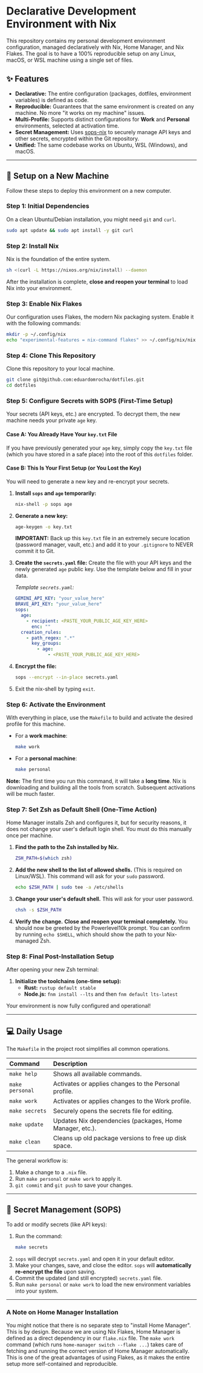 # Declarative Development Environment with Nix

This repository contains my personal development environment configuration, managed declaratively with Nix, Home Manager, and Nix Flakes. The goal is to have a 100% reproducible setup on any Linux, macOS, or WSL machine using a single set of files.

## ✨ Features

* **Declarative:** The entire configuration (packages, dotfiles, environment variables) is defined as code.
* **Reproducible:** Guarantees that the same environment is created on any machine. No more "it works on my machine" issues.
* **Multi-Profile:** Supports distinct configurations for **Work** and **Personal** environments, selected at activation time.
* **Secret Management:** Uses [sops-nix](https://github.com/Mic92/sops-nix) to securely manage API keys and other secrets, encrypted within the Git repository.
* **Unified:** The same codebase works on Ubuntu, WSL (Windows), and macOS.

---

## 🚀 Setup on a New Machine

Follow these steps to deploy this environment on a new computer.

### Step 1: Initial Dependencies

On a clean Ubuntu/Debian installation, you might need `git` and `curl`.

```bash
sudo apt update && sudo apt install -y git curl
```

### Step 2: Install Nix

Nix is the foundation of the entire system.

```bash
sh <(curl -L https://nixos.org/nix/install) --daemon
```
After the installation is complete, **close and reopen your terminal** to load Nix into your environment.

### Step 3: Enable Nix Flakes

Our configuration uses Flakes, the modern Nix packaging system. Enable it with the following commands:

```bash
mkdir -p ~/.config/nix
echo "experimental-features = nix-command flakes" >> ~/.config/nix/nix.conf
```

### Step 4: Clone This Repository

Clone this repository to your local machine.

```bash
git clone git@github.com:eduardomrocha/dotfiles.git
cd dotfiles
```

### Step 5: Configure Secrets with SOPS (First-Time Setup)

Your secrets (API keys, etc.) are encrypted. To decrypt them, the new machine needs your private `age` key.

#### Case A: You Already Have Your `key.txt` File

If you have previously generated your `age` key, simply copy the `key.txt` file (which you have stored in a safe place) into the root of this `dotfiles` folder.

#### Case B: This Is Your First Setup (or You Lost the Key)

You will need to generate a new key and re-encrypt your secrets.

1.  **Install `sops` and `age` temporarily:**
    ```bash
    nix-shell -p sops age
    ```

2.  **Generate a new key:**
    ```bash
    age-keygen -o key.txt
    ```
    **IMPORTANT:** Back up this `key.txt` file in an extremely secure location (password manager, vault, etc.) and add it to your `.gitignore` to NEVER commit it to Git.

3.  **Create the `secrets.yaml` file:** Create the file with your API keys and the newly generated `age` public key. Use the template below and fill in your data.

    *Template `secrets.yaml`:*
    ```yaml
    GEMINI_API_KEY: "your_value_here"
    BRAVE_API_KEY: "your_value_here"
    sops:
      age:
        - recipient: <PASTE_YOUR_PUBLIC_AGE_KEY_HERE>
          enc: ""
      creation_rules:
        - path_regex: ".*"
          key_groups:
            - age:
                - <PASTE_YOUR_PUBLIC_AGE_KEY_HERE>
    ```

4.  **Encrypt the file:**
    ```bash
    sops --encrypt --in-place secrets.yaml
    ```
5.  Exit the nix-shell by typing `exit`.

### Step 6: Activate the Environment

With everything in place, use the `Makefile` to build and activate the desired profile for this machine.

* For a **work machine**:
    ```bash
    make work
    ```
* For a **personal machine**:
    ```bash
    make personal
    ```

**Note:** The first time you run this command, it will take a **long time**. Nix is downloading and building all the tools from scratch. Subsequent activations will be much faster.

### Step 7: Set Zsh as Default Shell (One-Time Action)

Home Manager installs Zsh and configures it, but for security reasons, it does not change your user's default login shell. You must do this manually once per machine.

1.  **Find the path to the Zsh installed by Nix.**
    ```bash
    ZSH_PATH=$(which zsh)
    ```

2.  **Add the new shell to the list of allowed shells.** (This is required on Linux/WSL). This command will ask for your `sudo` password.
    ```bash
    echo $ZSH_PATH | sudo tee -a /etc/shells
    ```

3.  **Change your user's default shell.** This will ask for your user password.
    ```bash
    chsh -s $ZSH_PATH
    ```

4.  **Verify the change.** **Close and reopen your terminal completely.** You should now be greeted by the Powerlevel10k prompt. You can confirm by running `echo $SHELL`, which should show the path to your Nix-managed Zsh.

### Step 8: Final Post-Installation Setup

After opening your new Zsh terminal:

1.  **Initialize the toolchains (one-time setup):**
    * **Rust:** `rustup default stable`
    * **Node.js:** `fnm install --lts` and then `fnm default lts-latest`

Your environment is now fully configured and operational!

---

## 💻 Daily Usage

The `Makefile` in the project root simplifies all common operations.

| Command | Description |
| :--- | :--- |
| `make help` | Shows all available commands. |
| `make personal` | Activates or applies changes to the Personal profile. |
| `make work` | Activates or applies changes to the Work profile. |
| `make secrets` | Securely opens the secrets file for editing. |
| `make update` | Updates Nix dependencies (packages, Home Manager, etc.). |
| `make clean` | Cleans up old package versions to free up disk space. |

The general workflow is:
1.  Make a change to a `.nix` file.
2.  Run `make personal` or `make work` to apply it.
3.  `git commit` and `git push` to save your changes.

---

## 🔑 Secret Management (SOPS)

To add or modify secrets (like API keys):

1.  Run the command:
    ```bash
    make secrets
    ```
2.  `sops` will decrypt `secrets.yaml` and open it in your default editor.
3.  Make your changes, save, and close the editor. `sops` will **automatically re-encrypt the file** upon saving.
4.  Commit the updated (and still encrypted) `secrets.yaml` file.
5.  Run `make personal` or `make work` to load the new environment variables into your system.

---

### A Note on Home Manager Installation

You might notice that there is no separate step to "install Home Manager". This is by design. Because we are using Nix Flakes, Home Manager is defined as a direct dependency in our `flake.nix` file. The `make work` command (which runs `home-manager switch --flake ...`) takes care of fetching and running the correct version of Home Manager automatically. This is one of the great advantages of using Flakes, as it makes the entire setup more self-contained and reproducible.
